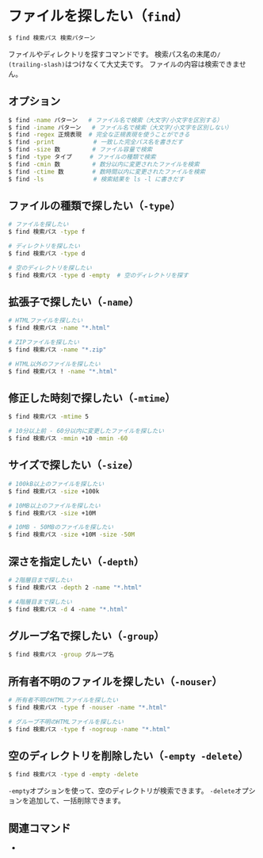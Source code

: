 # ファイルを探したい（``find``）

```bash
$ find 検索パス 検索パターン
```

ファイルやディレクトリを探すコマンドです。
検索パス名の末尾の``/ (trailing-slash)``はつけなくて大丈夫です。
ファイルの内容は検索できません。

## オプション

```bash
$ find -name パターン   # ファイル名で検索（大文字/小文字を区別する）
$ find -iname パターン   # ファイル名で検索（大文字/小文字を区別しない）
$ find -regex 正規表現  # 完全な正規表現を使うことができる
$ find -print           # 一致した完全パス名を書きだす
$ find -size 数         # ファイル容量で検索
$ find -type タイプ     # ファイルの種類で検索
$ find -cmin 数         # 数分以内に変更されたファイルを検索
$ find -ctime 数        # 数時間以内に変更されたファイルを検索
$ find -ls              # 検索結果を ls -l に書きだす
```

## ファイルの種類で探したい（``-type``）

```bash
# ファイルを探したい
$ find 検索パス -type f

# ディレクトリを探したい
$ find 検索パス -type d

# 空のディレクトリを探したい
$ find 検索パス -type d -empty  # 空のディレクトリを探す
```

## 拡張子で探したい（``-name``）

```bash
# HTMLファイルを探したい
$ find 検索パス -name "*.html"

# ZIPファイルを探したい
$ find 検索パス -name "*.zip"

# HTML以外のファイルを探したい
$ find 検索パス ! -name "*.html"
```

## 修正した時刻で探したい（``-mtime``）

```bash
$ find 検索パス -mtime 5

# 10分以上前 - 60分以内に変更したファイルを探したい
$ find 検索パス -mmin +10 -mmin -60
```

## サイズで探したい（``-size``）

```bash
# 100kB以上のファイルを探したい
$ find 検索パス -size +100k

# 10MB以上のファイルを探したい
$ find 検索パス -size +10M

# 10MB - 50MBのファイルを探したい
$ find 検索パス -size +10M -size -50M
```

## 深さを指定したい（``-depth``）

```bash
# 2階層目まで探したい
$ find 検索パス -depth 2 -name "*.html"

# 4階層目まで探したい
$ find 検索パス -d 4 -name "*.html"
```

## グループ名で探したい（``-group``）

```bash
$ find 検索パス -group グループ名
```

## 所有者不明のファイルを探したい（``-nouser``）

```bash
# 所有者不明のHTMLファイルを探したい
$ find 検索パス -type f -nouser -name "*.html"

# グループ不明のHTMLファイルを探したい
$ find 検索パス -type f -nogroup -name "*.html"
```

## 空のディレクトリを削除したい（``-empty -delete``）

```bash
$ find 検索パス -type d -empty -delete
```

``-empty``オプションを使って、空のディレクトリが検索できます。
``-delete``オプションを追加して、一括削除できます。

## 関連コマンド

- [](./command-fd.md)
